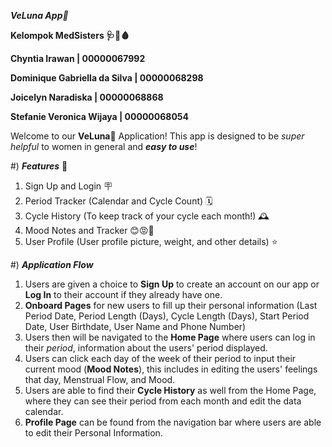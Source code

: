 ***VeLuna App🌙*** 

**Kelompok MedSisters 🩺🚀🩸**


**Chyntia Irawan  |  00000067992**

**Dominique Gabriella da Silva  |  00000068298**

**Joicelyn Naradiska  |  00000068868**

**Stefanie Veronica Wijaya  |  00000068054**


Welcome to our **VeLuna🌙** Application! This app is designed to be *super helpful* to women in general and ***easy to use***!


#) ***Features*** 📃
1. Sign Up and Login 🪧
2. Period Tracker (Calendar and Cycle Count) 🗓️
3. Cycle History (To keep track of your cycle each month!) 🕰️
4. Mood Notes and Tracker 😊😡🥹
5. User Profile (User profile picture, weight, and other details) ⭐

#) ***Application Flow*** 
1. Users are given a choice to **Sign Up** to create an account on our app or **Log In** to their account if they already have one.
2. **Onboard Pages** for new users to fill up their personal information (Last Period Date, Period Length (Days), Cycle Length (Days), Start Period Date, User Birthdate, User Name and Phone Number)
3. Users then will be navigated to the **Home Page** where users can log in their *period*, information about the users' period displayed.
4. Users can click each day of the week of their period to input their current mood (**Mood Notes**), this includes in editing the users' feelings that day, Menstrual Flow, and Mood.
5. Users are able to find their **Cycle History** as well from the Home Page, where they can see their period from each month and edit the data calendar.
6. **Profile Page** can be found from the navigation bar where users are able to edit their Personal Information. 

   
